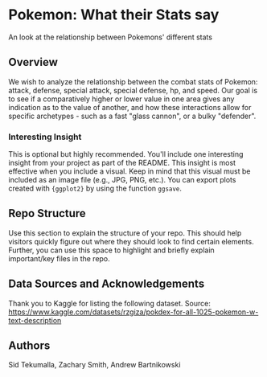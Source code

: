 # Pokemon: What their Stats say

An look at the relationship between Pokemons' different stats

## Overview

We wish to analyze the relationship between the combat stats of Pokemon: attack, defense, special attack, special defense, hp, and speed. Our goal is to see if a comparatively higher or lower value in one area gives any indication as to the value of another, and how these interactions allow for specific archetypes - such as a fast "glass cannon", or a bulky "defender".  

### Interesting Insight

This is optional but highly recommended. You'll include one interesting insight from your project as part of the README. This insight is most effective when you include a visual. Keep in mind that this visual must be included as an image file (e.g., JPG, PNG, etc.). You can export plots created with `{ggplot2}` by using the function `ggsave`.

## Repo Structure

Use this section to explain the structure of your repo. This should help visitors quickly figure out where they should look to find certain elements. Further, you can use this space to highlight and briefly explain important/key files in the repo.

## Data Sources and Acknowledgements

Thank you to Kaggle for listing the following dataset.
Source: https://www.kaggle.com/datasets/rzgiza/pokdex-for-all-1025-pokemon-w-text-description

## Authors

Sid Tekumalla, Zachary Smith, Andrew Bartnikowski
